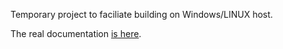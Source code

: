 Temporary project to faciliate building on Windows/LINUX host.

The real documentation [is here](https://arm-software.github.io/CMSIS-DSP/main/).

